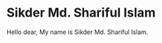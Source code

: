 # Sikder Md. Shariful Islam
Hello dear, My name is Sikder Md. Shariful Islam.


<!---
Sikder-Md-Shariful-Islam/Sikder-Md-Shariful-Islam is a ✨ special ✨ repository because its `README.md` (this file) appears on your GitHub profile.
You can click the Preview link to take a look at your changes.
--->
